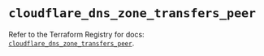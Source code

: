 # `cloudflare_dns_zone_transfers_peer`

Refer to the Terraform Registry for docs: [`cloudflare_dns_zone_transfers_peer`](https://registry.terraform.io/providers/cloudflare/cloudflare/5.7.1/docs/resources/dns_zone_transfers_peer).

